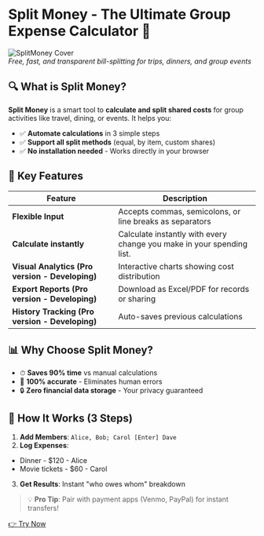 # Split Money - The Ultimate Group Expense Calculator 💸

![SplitMoney Cover](https://example.com/splitmoney-cover.jpg)  
*Free, fast, and transparent bill-splitting for trips, dinners, and group events*

## 🔍 What is Split Money?
**Split Money** is a smart tool to **calculate and split shared costs** for group activities like travel, dining, or events. It helps you:
- ✅ **Automate calculations** in 3 simple steps
- ✅ **Support all split methods** (equal, by item, custom shares)
- ✅ **No installation needed** - Works directly in your browser

## 🚀 Key Features
| Feature | Description |
|---------|-------------|
| **Flexible Input** | Accepts commas, semicolons, or line breaks as separators |
| **Calculate instantly** | Calculate instantly with every change you make in your spending list. |
| **Visual Analytics (Pro version - Developing)** | Interactive charts showing cost distribution |
| **Export Reports (Pro version - Developing)** | Download as Excel/PDF for records or sharing |
| **History Tracking (Pro version - Developing)** | Auto-saves previous calculations |

## 📊 Why Choose Split Money?
- ⏱ **Saves 90% time** vs manual calculations
- 💯 **100% accurate** - Eliminates human errors
- 🔒 **Zero financial data storage** - Your privacy guaranteed

## 📌 How It Works (3 Steps)
1. **Add Members**: `Alice, Bob; Carol [Enter] Dave`
2. **Log Expenses**: 
- Dinner - $120 - Alice
- Movie tickets - $60 - Carol

3. **Get Results**: Instant "who owes whom" breakdown


> 💡 **Pro Tip**: Pair with payment apps (Venmo, PayPal) for instant transfers!

[👉 Try Now](#)